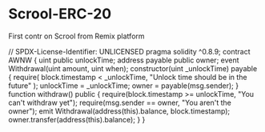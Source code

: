 # Scrool-ERC-20
First contr on Scrool from Remix platform

// SPDX-License-Identifier: UNLICENSED
pragma solidity ^0.8.9;
contract AWNW {
    uint public unlockTime;
    address payable public owner;
    event Withdrawal(uint amount, uint when);
    constructor(uint _unlockTime) payable {
        require(
            block.timestamp < _unlockTime,
            "Unlock time should be in the future"
        );
        unlockTime = _unlockTime;
        owner = payable(msg.sender);
    }
    function withdraw() public {
        require(block.timestamp >= unlockTime, "You can't withdraw yet");
        require(msg.sender == owner, "You aren't the owner");
        emit Withdrawal(address(this).balance, block.timestamp);
        owner.transfer(address(this).balance);
    }
}
